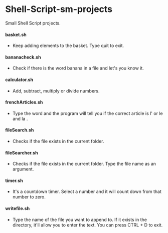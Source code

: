 # Shell-Script-sm-projects
Small Shell Script projects.


#### basket.sh
  - Keep adding elements to the basket. Type quit to exit.
#### bananacheck.sh
  - Check if there is the word banana in a file and let's you know it.
#### calculator.sh
  - Add, subtract, multiply or divide numbers.
#### frenchArticles.sh
  - Type the word and the program will tell you if the correct article is l' or le and la .
#### fileSearch.sh
  - Checks if the file exists in the current folder.
#### fileSearcher.sh
  - Checks if the file exists in the current folder. Type the file name as an argument.
#### timer.sh
  - It's a countdown timer. Select a number and it will count down from that number to zero.
#### writefile.sh
  - Type the name of the file you want to append to. If it exists in the directory, it'll allow you to enter the text. You can press CTRL + D to exit.

